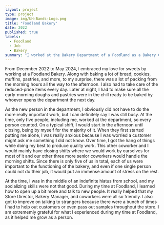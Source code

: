 ```yaml
---
layout: project
type: project
image: img/UH-Bands-Logo.png
title: "Foodland Bakery"
date: 2022
published: true
labels:
  - Foodland
  - Job
  - Bakery
summary: "I worked at the Bakery Department of a Foodland as a Bakery Clerk."
---
```


From December 2022 to May 2024, I embraced my love for sweets by working at a Foodland Bakery. Along with baking a lot of bread, cookies, muffins, pastries, and more, to my surprise, there was a lot of packing from the morning hours all the way to the afternoon. I also had to take care of the reduced-price items every day. Later at night, I had to make sure all the early-morning doughs and pastries were in the chill ready to be baked by whoever opens the department the next day.

As the new person in the department, I obviously did not have to do the more really important work, but I can definitely say I was still busy. At the time, only five people, including me, worked at the department, so every person counted. On a typical shift, I would start in the afternoon until closing, being by myself for the majority of it. When they first started putting me alone, I was really anxious because I was worried a customer might ask me something I did not know. Over time, I got the hang of things while doing my best to produce quality work. This other coworker and I would mainly have closing shifts where we would work by ourselves for most of it and our other three more senior coworkers would handle the morning shifts. Since there is only five of us in total, each of us were important to the functioning of the bakery, and even if one single person could not do their job, it would put an immense amount of stress on the rest.

At the time, I was in the middle of an indefinite hiatus from school, and my socializing skills were not that good. During my time at Foodland, I learned how to open up a bit more and talk to new people. It really helped that my Store Director, Bakery Manager, and coworkers were all so friendly. I also got to improve on talking to strangers because there were a bunch of times I had to help out customers or even pass out samples throughout the store. I am extrememly grateful for what I experienced during my time at Foodland, as it helped me grow as a person.
